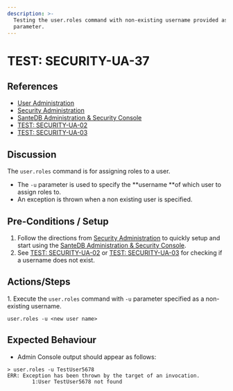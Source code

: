 ```yaml
---
description: >-
  Testing the user.roles command with non-existing username provided as -u
  parameter.
---
```


# TEST: SECURITY-UA-37

## References

* [User Administration](../../../../../../operations/system-administration/host-administration/santedb-icdr-admin-console/user-administration.md)
* [Security Administration](../../../../../../operations/system-administration/security-administration/#demo-environment)&#x20;
* [SanteDB Administration & Security Console](../../../../../../operations/system-administration/host-administration/santedb-icdr-admin-console/)
* [TEST: SECURITY-UA-02](test-security-ua-02.md)
* [TEST: SECURITY-UA-03](test-security-ua-03.md)

## Discussion

The `user.roles` command is for assigning roles to a user.&#x20;

* The `-u` parameter is used to specify the **username **of which user to assign roles to.&#x20;
* An exception is thrown when a non existing user is specified.&#x20;

## Pre-Conditions / Setup

1. Follow the directions from [Security Administration](../../../../../../operations/system-administration/security-administration/#demo-environment) to quickly setup and start using the [SanteDB Administration & Security Console](../../../../../../operations/system-administration/host-administration/santedb-icdr-admin-console/).
2. See [TEST: SECURITY-UA-02](test-security-ua-02.md) or [TEST: SECURITY-UA-03](test-security-ua-03.md) for checking if a username does not exist.

## Actions/Steps

1\. Execute the `user.roles` command with `-u` parameter specified as a non-existing username.

```
user.roles -u <new user name>
```

## Expected Behaviour

* Admin Console output should appear as follows:

```
> user.roles -u TestUser5678
ERR: Exception has been thrown by the target of an invocation.
        1:User TestUser5678 not found
```
